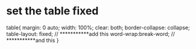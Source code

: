# set the table fixed
table{
  margin: 0 auto;
  width: 100%;
  clear: both;
  border-collapse: collapse;
  table-layout: fixed; // ***********add this
  word-wrap:break-word; // ***********and this
}

